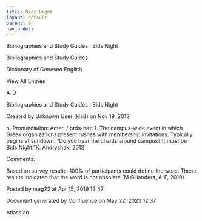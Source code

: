 ```yaml
---
title: Bids Night
layout: default
parent: B
nav_order:
---
```


Bibliographies and Study Guides : Bids Night

Bibliographies and Study Guides

Dictionary of Geneseo English

View All Entries

A-D

Bibliographies and Study Guides : Bids Night

Created by  Unknown User (kla8) on Nov 19, 2012

n. Pronunciation: Amer. / bɪds-naɪt 1. The campus-wide event in which Greek organizations present rushes with membership invitations. Typically begins at sundown. “Do you hear the chants around campus? It must be Bids Night.”K. Andryshak, 2012

Comments:

Based on survey results, 100% of participants could define the word. These results indicated that the word is not obsolete (M Gillanders, A-F, 2019).

Posted by meg23 at Apr 15, 2019 12:47

Document generated by Confluence on May 22, 2023 12:37

Atlassian
